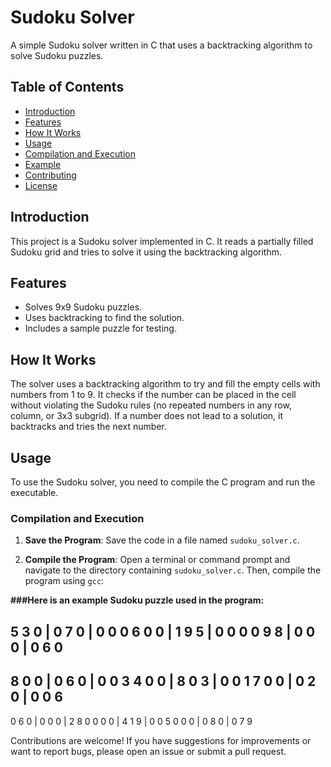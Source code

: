 # Sudoku Solver

A simple Sudoku solver written in C that uses a backtracking algorithm to solve Sudoku puzzles.

## Table of Contents
- [Introduction](#introduction)
- [Features](#features)
- [How It Works](#how-it-works)
- [Usage](#usage)
- [Compilation and Execution](#compilation-and-execution)
- [Example](#example)
- [Contributing](#contributing)
- [License](#license)

## Introduction

This project is a Sudoku solver implemented in C. It reads a partially filled Sudoku grid and tries to solve it using the backtracking algorithm.

## Features

- Solves 9x9 Sudoku puzzles.
- Uses backtracking to find the solution.
- Includes a sample puzzle for testing.

## How It Works

The solver uses a backtracking algorithm to try and fill the empty cells with numbers from 1 to 9. It checks if the number can be placed in the cell without violating the Sudoku rules (no repeated numbers in any row, column, or 3x3 subgrid). If a number does not lead to a solution, it backtracks and tries the next number.

## Usage

To use the Sudoku solver, you need to compile the C program and run the executable. 

### Compilation and Execution

1. **Save the Program**: Save the code in a file named `sudoku_solver.c`.

2. **Compile the Program**:
   Open a terminal or command prompt and navigate to the directory containing `sudoku_solver.c`. Then, compile the program using `gcc`:

**###Here is an example Sudoku puzzle used in the program:**

5 3 0 | 0 7 0 | 0 0 0
6 0 0 | 1 9 5 | 0 0 0
0 9 8 | 0 0 0 | 0 6 0
---------------------
8 0 0 | 0 6 0 | 0 0 3
4 0 0 | 8 0 3 | 0 0 1
7 0 0 | 0 2 0 | 0 0 6
---------------------
0 6 0 | 0 0 0 | 2 8 0
0 0 0 | 4 1 9 | 0 0 5
0 0 0 | 0 8 0 | 0 7 9

Contributions are welcome! If you have suggestions for improvements or want to report bugs, please open an issue or submit a pull request.

